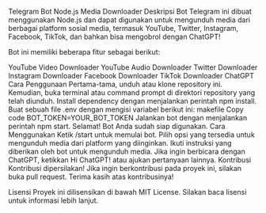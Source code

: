 Telegram Bot Node.js Media Downloader
Deskripsi
Bot Telegram ini dibuat menggunakan Node.js dan dapat digunakan untuk mengunduh media dari berbagai platform sosial media, termasuk YouTube, Twitter, Instagram, Facebook, TikTok, dan bahkan bisa mengobrol dengan ChatGPT!

Bot ini memiliki beberapa fitur sebagai berikut:

YouTube Video Downloader
YouTube Audio Downloader
Twitter Downloader
Instagram Downloader
Facebook Downloader
TikTok Downloader
ChatGPT
Cara Penggunaan
Pertama-tama, unduh atau klone repository ini.
Kemudian, buka terminal atau command prompt di direktori repository yang telah diunduh.
Install dependency dengan menjalankan perintah npm install.
Buat sebuah file .env dengan mengisi variabel berikut ini:
makefile
Copy code
BOT_TOKEN=YOUR_BOT_TOKEN
Jalankan bot dengan menjalankan perintah npm start.
Selamat! Bot Anda sudah siap digunakan.
Cara Menggunakan
Ketik /start untuk memulai bot.
Pilih opsi yang tersedia untuk mengunduh media dari platform yang diinginkan.
Ikuti instruksi yang diberikan oleh bot untuk mengunduh media.
Jika ingin berbicara dengan ChatGPT, ketikkan Hi ChatGPT! atau ajukan pertanyaan lainnya.
Kontribusi
Kontribusi dipersilakan! Jika ingin berkontribusi pada proyek ini, silakan buka pull request. Terima kasih atas kontribusinya!

Lisensi
Proyek ini dilisensikan di bawah MIT License. Silakan baca lisensi untuk informasi lebih lanjut.
